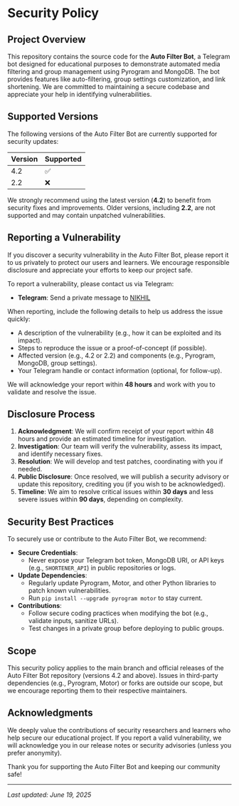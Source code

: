 # Security Policy

## Project Overview

This repository contains the source code for the **Auto Filter Bot**, a Telegram bot designed for educational purposes to demonstrate automated media filtering and group management using Pyrogram and MongoDB. The bot provides features like auto-filtering, group settings customization, and link shortening. We are committed to maintaining a secure codebase and appreciate your help in identifying vulnerabilities.

## Supported Versions

The following versions of the Auto Filter Bot are currently supported for security updates:

| Version | Supported          |
|---------|--------------------|
| 4.2     | :white_check_mark: |
| 2.2     | :x:                |

We strongly recommend using the latest version (**4.2**) to benefit from security fixes and improvements. Older versions, including **2.2**, are not supported and may contain unpatched vulnerabilities.

## Reporting a Vulnerability

If you discover a security vulnerability in the Auto Filter Bot, please report it to us privately to protect our users and learners. We encourage responsible disclosure and appreciate your efforts to keep our project safe.

To report a vulnerability, please contact us via Telegram:

- **Telegram**: Send a private message to [NIKHIL](https://t.me/Nikhil5757h)

When reporting, include the following details to help us address the issue quickly:

- A description of the vulnerability (e.g., how it can be exploited and its impact).
- Steps to reproduce the issue or a proof-of-concept (if possible).
- Affected version (e.g., 4.2 or 2.2) and components (e.g., Pyrogram, MongoDB, group settings).
- Your Telegram handle or contact information (optional, for follow-up).

We will acknowledge your report within **48 hours** and work with you to validate and resolve the issue.

## Disclosure Process

1. **Acknowledgment**: We will confirm receipt of your report within 48 hours and provide an estimated timeline for investigation.
2. **Investigation**: Our team will verify the vulnerability, assess its impact, and identify necessary fixes.
3. **Resolution**: We will develop and test patches, coordinating with you if needed.
4. **Public Disclosure**: Once resolved, we will publish a security advisory or update this repository, crediting you (if you wish to be acknowledged).
5. **Timeline**: We aim to resolve critical issues within **30 days** and less severe issues within **90 days**, depending on complexity.

## Security Best Practices

To securely use or contribute to the Auto Filter Bot, we recommend:

- **Secure Credentials**:
  - Never expose your Telegram bot token, MongoDB URI, or API keys (e.g., `SHORTENER_API`) in public repositories or logs.
- **Update Dependencies**:
  - Regularly update Pyrogram, Motor, and other Python libraries to patch known vulnerabilities.
  - Run `pip install --upgrade pyrogram motor` to stay current.
- **Contributions**:
  - Follow secure coding practices when modifying the bot (e.g., validate inputs, sanitize URLs).
  - Test changes in a private group before deploying to public groups.

## Scope

This security policy applies to the main branch and official releases of the Auto Filter Bot repository (versions 4.2 and above). Issues in third-party dependencies (e.g., Pyrogram, Motor) or forks are outside our scope, but we encourage reporting them to their respective maintainers.

## Acknowledgments

We deeply value the contributions of security researchers and learners who help secure our educational project. If you report a valid vulnerability, we will acknowledge you in our release notes or security advisories (unless you prefer anonymity).

Thank you for supporting the Auto Filter Bot and keeping our community safe!

---

*Last updated: June 19, 2025*
